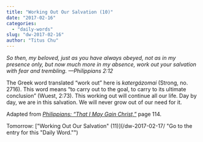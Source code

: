 ```yaml
---
title: "Working Out Our Salvation (10)"
date: "2017-02-16"
categories: 
  - "daily-words"
slug: "dw-2017-02-16"
author: "Titus Chu"
---
```


_So then, my beloved, just as you have always obeyed, not as in my presence only, but now much more in my absence, work out your salvation with fear and trembling._ _—Philippians 2:12_

The Greek word translated “work out” here is _katergázomai_ (Strong, no. 2716). This word means “to carry out to the goal, to carry to its ultimate conclusion” (Wuest, 2:73). This working out will continue all our life. Day by day, we are in this salvation. We will never grow out of our need for it.

Adapted from _[Philippians: “That I May Gain Christ,”](/book-philippians/ "Go to the listing for this book.")_ page 114.

Tomorrow: ["Working Out Our Salvation" (11)](/dw-2017-02-17/ "Go to the entry for this "Daily Word."")
